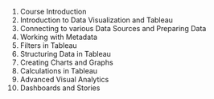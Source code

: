 1. Course Introduction    
2. Introduction to Data Visualization and Tableau   
3. Connecting to various Data Sources and Preparing Data   
4. Working with Metadata   
5. Filters in Tableau   
6. Structuring Data in Tableau   
7. Creating Charts and Graphs   
8. Calculations in Tableau   
9. Advanced Visual Analytics   
10. Dashboards and Stories   
